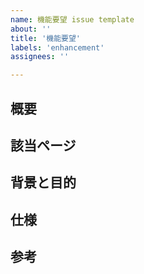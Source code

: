 ```yaml
---
name: 機能要望 issue template
about: ''
title: '機能要望'
labels: 'enhancement'
assignees: ''

---
```


## 概要

## 該当ページ

## 背景と目的

## 仕様

## 参考<!-- あれば記載 -->
